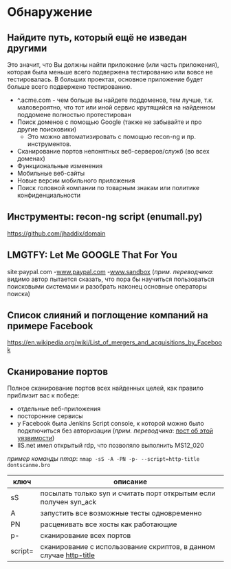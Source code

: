 # Обнаружение

## Найдите путь, который ещё не изведан другими

Это значит, что Вы должны найти приложение (или часть приложения), которая была меньше всего подвержена тестированию или вовсе не тестировалась. В больших проектах, основное приложение будет больше всего подвержено тестированию. 

- ^.acme.com - чем больше вы найдете поддоменов, тем лучше, т.к. маловероятно, что тот или иной сервис крутящийся на найденном поддомене полностью протестирован
- Поиск доменов с помощью Google (также не забывайте и про другие поисковики)
  - Это можно автоматизировать с помощью recon-ng и пр. инструментов.
- Сканирование портов непонятных веб-серверов/служб (во всех доменах)
- Функциональные изменения
- Мобильные веб-сайты
- Новые версии мобильного приложения
- Поиск головной компании по товарным знакам или политике конфиденциальности

## Инструменты: recon-ng script (enumall.py)
https://github.com/jhaddix/domain

## LMGTFY: Let Me GOOGLE That For You
site:paypal.com -www.paypal.com -www.sandbox
(*прим. переводчика*: видимо автор пытается сказать, что пора бы научиться пользоваться поисковыми системами и разобрать наконец основные операторы поиска)

## Список слияний и поглощение компаний на примере Facebook
https://en.wikipedia.org/wiki/List_of_mergers_and_acquisitions_by_Facebook

## Сканирование портов
Полное сканирование портов всех найденных целей, как правило приблизит вас к победе:

- отдельные веб-приложения
- посторонние сервисы
- у Facebook была Jenkins Script console, к которой можно было подключиться без авторизации (*прим. переводчика*: [пост об этой уязвимости](http://blog.dewhurstsecurity.com/2014/12/09/how-i-hacked-facebook.html))
- IIS.net имел открытый rdp, что позволяло выполнить MS12_020

*пример команды nmap*:
``nmap -sS -A -PN -p- --script=http-title dontscanme.bro``

ключ | описание
--- | ---
sS | посылать только syn и считать порт открытым если получен syn_ack 
A | запустить все возможные тесты одновременно
PN | расценивать все хосты как работающие
p- | сканирование всех портов
script= | сканирование с использование скриптов, в данном случае [http-title](https://nmap.org/nsedoc/scripts/http-title.html)

